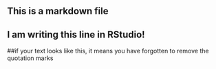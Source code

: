 ## This is a markdown file
## I am writing this line in RStudio!
##if your text looks like this, it means you have forgotten to remove the quotation marks
